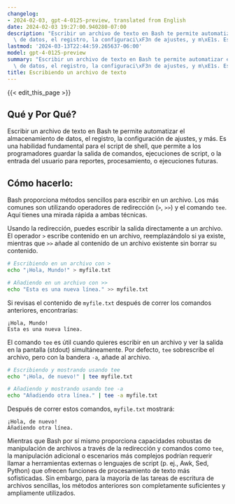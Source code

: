 ```yaml
---
changelog:
- 2024-02-03, gpt-4-0125-preview, translated from English
date: 2024-02-03 19:27:00.940280-07:00
description: "Escribir un archivo de texto en Bash te permite automatizar el almacenamiento\
  \ de datos, el registro, la configuraci\xF3n de ajustes, y m\xE1s. Es una habilidad\u2026"
lastmod: '2024-03-13T22:44:59.265637-06:00'
model: gpt-4-0125-preview
summary: "Escribir un archivo de texto en Bash te permite automatizar el almacenamiento\
  \ de datos, el registro, la configuraci\xF3n de ajustes, y m\xE1s. Es una habilidad\u2026"
title: Escribiendo un archivo de texto
---
```


{{< edit_this_page >}}

## Qué y Por Qué?

Escribir un archivo de texto en Bash te permite automatizar el almacenamiento de datos, el registro, la configuración de ajustes, y más. Es una habilidad fundamental para el script de shell, que permite a los programadores guardar la salida de comandos, ejecuciones de script, o la entrada del usuario para reportes, procesamiento, o ejecuciones futuras.

## Cómo hacerlo:

Bash proporciona métodos sencillos para escribir en un archivo. Los más comunes son utilizando operadores de redirección (`>`, `>>`) y el comando `tee`. Aquí tienes una mirada rápida a ambas técnicas.

Usando la redirección, puedes escribir la salida directamente a un archivo. El operador `>` escribe contenido en un archivo, reemplazándolo si ya existe, mientras que `>>` añade al contenido de un archivo existente sin borrar su contenido.

```bash
# Escribiendo en un archivo con >
echo "¡Hola, Mundo!" > myfile.txt

# Añadiendo en un archivo con >>
echo "Esta es una nueva línea." >> myfile.txt
```

Si revisas el contenido de `myfile.txt` después de correr los comandos anteriores, encontrarías:

```
¡Hola, Mundo!
Esta es una nueva línea.
```

El comando `tee` es útil cuando quieres escribir en un archivo y ver la salida en la pantalla (stdout) simultáneamente. Por defecto, `tee` sobrescribe el archivo, pero con la bandera `-a`, añade al archivo.

```bash
# Escribiendo y mostrando usando tee
echo "¡Hola, de nuevo!" | tee myfile.txt

# Añadiendo y mostrando usando tee -a
echo "Añadiendo otra línea." | tee -a myfile.txt
```

Después de correr estos comandos, `myfile.txt` mostrará:

```
¡Hola, de nuevo!
Añadiendo otra línea.
```

Mientras que Bash por sí mismo proporciona capacidades robustas de manipulación de archivos a través de la redirección y comandos como `tee`, la manipulación adicional o escenarios más complejos podrían requerir llamar a herramientas externas o lenguajes de script (p. ej., Awk, Sed, Python) que ofrecen funciones de procesamiento de texto más sofisticadas. Sin embargo, para la mayoría de las tareas de escritura de archivos sencillas, los métodos anteriores son completamente suficientes y ampliamente utilizados.
